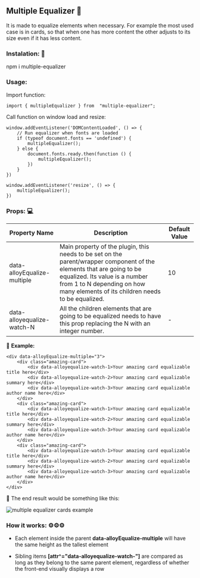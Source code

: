  ## Multiple Equalizer  📐 

It is made to equalize elements when necessary.
For example the most used case is in cards, so that when one has more content the other adjusts to its size even if it has less content.

### Instalation: 🔧

npm i multiple-equalizer

### Usage:

Import function:

    import { multipleEqualizer } from  "multiple-equalizer"; 
	
Call function on window load and resize:

    window.addEventListener('DOMContentLoaded', () => {
        // Run equalizer when fonts are loaded
        if (typeof document.fonts == 'undefined') {
            multipleEqualizer();
        } else {
            document.fonts.ready.then(function () {
                multipleEqualizer();
            })
        }
    })
    
    window.addEventListener('resize', () => {
        multipleEqualizer();
    })

### Props: 💻

| Property Name               | Description                                                                                                                                                                                                                               | Default Value |
|-----------------------------|-------------------------------------------------------------------------------------------------------------------------------------------------------------------------------------------------------------------------------------------|---------------|
| data-alloyEqualize-multiple | Main property of the plugin, this needs to be set on the parent/wrapper component of the elements that are going to be equalized. Its value is a number from 1 to N depending on how many elements of its children needs to be equalized. | 10             |
| data-alloyequalize-watch-N  | All the children elements that are going to be equalized needs to have this prop replacing the N with an integer number.                                                                                                                  | -             |

📏 **Example:**

	<div data-alloyEqualize-multiple="3">
		<div class="amazing-card">
			<div data-alloyequalize-watch-1>Your amazing card equalizable title here</div>
			<div data-alloyequalize-watch-2>Your amazing card equalizable summary here</div>
			<div data-alloyequalize-watch-3>Your amazing card equalizable author name here</div>
		</div>
		<div class="amazing-card">
			<div data-alloyequalize-watch-1>Your amazing card equalizable title here</div>
			<div data-alloyequalize-watch-2>Your amazing card equalizable summary here</div>
			<div data-alloyequalize-watch-3>Your amazing card equalizable author name here</div>
		</div>
		<div class="amazing-card">
			<div data-alloyequalize-watch-1>Your amazing card equalizable title here</div>
			<div data-alloyequalize-watch-2>Your amazing card equalizable summary here</div>
			<div data-alloyequalize-watch-3>Your amazing card equalizable author name here</div>
		</div>
	</div>
	
🥽 The end result would be something like this:

![multiple equalizer cards example](https://i.imgur.com/pMMVvVi.png)

### How it works: ⚙⚙⚙

- Each element inside the parent **data-alloyEqualize-multiple** will have the same height as the tallest element

- Sibling items **[attr^="data-alloyequalize-watch-"]** are compared as long as they belong to the same parent element, regardless of whether the front-end visually displays a row